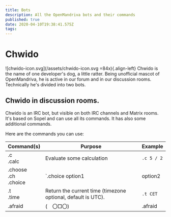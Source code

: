 ```yaml
---
title: Bots
description: All the OpenMandriva bots and their commands
published: true
date: 2020-04-10T19:38:41.575Z
tags: 
---
```


# Chwido
![chwido-icon.svg](/assets/chwido-icon.svg =84x){.align-left}
Chwido is the name of one developer's dog, a little ratter. Being unofficial mascot of OpenMandriva, he is active in our forum and in our discussion rooms. Technically he's divided into two bots.

## Chwido in discussion rooms.

Chwido is an IRC bot, but visible on both IRC channels and Matrix rooms. It's based on Sopel and can use all its commands. It has also some additional commands.

Here are the commands you can use:

| Command(s) | Purpose | Example |
|---------------------|---------------------------------------------|-------------------------|
| .c<br> .calc | Evaluate some calculation | `.c 5 / 2` |
| .choose<br> .ch<br> .choice | `.choice option1|option2|option3` - Makes a difficult choice easy. | `.ch rock|rolling|cooker` |
| .t<br> .time | Return the current time (timezone optional, default is UTC). | `.t CET` |
|.afraid|(　〇□〇)|.afraid|
